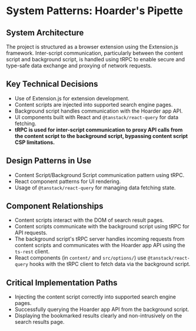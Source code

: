 # System Patterns: Hoarder's Pipette

## System Architecture
The project is structured as a browser extension using the Extension.js framework. Inter-script communication, particularly between the content script and background script, is handled using tRPC to enable secure and type-safe data exchange and proxying of network requests.

## Key Technical Decisions
- Use of Extension.js for extension development.
- Content scripts are injected into supported search engine pages.
- Background script handles communication with the Hoarder app API.
- UI components built with React and `@tanstack/react-query` for data fetching.
- **tRPC is used for inter-script communication to proxy API calls from the content script to the background script, bypassing content script CSP limitations.**

## Design Patterns in Use
- Content Script/Background Script communication pattern using tRPC.
- React component patterns for UI rendering.
- Usage of `@tanstack/react-query` for managing data fetching state.

## Component Relationships
- Content scripts interact with the DOM of search result pages.
- Content scripts communicate with the background script using tRPC for API requests.
- The background script's tRPC server handles incoming requests from content scripts and communicates with the Hoarder app API using the `ts-rest` client.
- React components (in `content/` and `src/options/`) use `@tanstack/react-query` hooks with the tRPC client to fetch data via the background script.

## Critical Implementation Paths
- Injecting the content script correctly into supported search engine pages.
- Successfully querying the Hoarder app API from the background script.
- Displaying the bookmarked results clearly and non-intrusively on the search results page.
